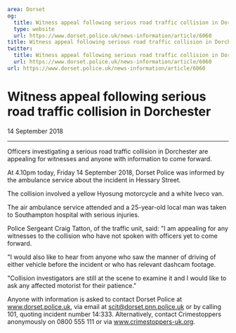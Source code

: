 ```yaml
area: Dorset
og:
  title: Witness appeal following serious road traffic collision in Dorchester
  type: website
  url: https://www.dorset.police.uk/news-information/article/6060
title: Witness appeal following serious road traffic collision in Dorchester |
twitter:
  title: Witness appeal following serious road traffic collision in Dorchester
  url: https://www.dorset.police.uk/news-information/article/6060
url: https://www.dorset.police.uk/news-information/article/6060
```

# Witness appeal following serious road traffic collision in Dorchester

14 September 2018

* * *

Officers investigating a serious road traffic collision in Dorchester are appealing for witnesses and anyone with information to come forward.

At 4.10pm today, Friday 14 September 2018, Dorset Police was informed by the ambulance service about the incident in Hessary Street.

The collision involved a yellow Hyosung motorcycle and a white Iveco van.

The air ambulance service attended and a 25-year-old local man was taken to Southampton hospital with serious injuries.

Police Sergeant Craig Tatton, of the traffic unit, said: "I am appealing for any witnesses to the collision who have not spoken with officers yet to come forward.

"I would also like to hear from anyone who saw the manner of driving of either vehicle before the incident or who has relevant dashcam footage.

"Collision investigators are still at the scene to examine it and I would like to ask any affected motorist for their patience."

Anyone with information is asked to contact Dorset Police at www.dorset.police.uk, via email at scit@dorset.pnn.police.uk or by calling 101, quoting incident number 14:333. Alternatively, contact Crimestoppers anonymously on 0800 555 111 or via www.crimestoppers-uk.org.
